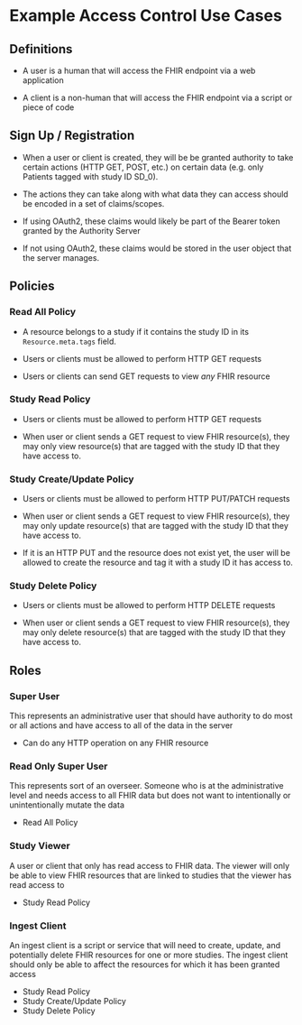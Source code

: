# Example Access Control Use Cases

## Definitions

- A user is a human that will access the FHIR endpoint via a web application

- A client is a non-human that will access the FHIR endpoint via a script or 
piece of code


## Sign Up / Registration

- When a user or client is created, they will be be granted authority to take 
certain actions (HTTP GET, POST, etc.) on certain data 
(e.g. only Patients tagged with study ID SD_0).

- The actions they can take along with what data they can access should be 
encoded in a set of claims/scopes. 

- If using OAuth2, these claims would likely be part of the Bearer token 
granted by the Authority Server

- If not using OAuth2, these claims would be stored in the user object that 
the server manages.

## Policies

### Read All Policy
- A resource belongs to a study if it contains the study ID in its
`Resource.meta.tags` field.

- Users or clients must be allowed to perform HTTP GET requests

- Users or clients can send GET requests to view *any* FHIR resource 

### Study Read Policy
- Users or clients must be allowed to perform HTTP GET requests

- When user or client sends a GET request to view FHIR resource(s), they may only view
resource(s) that are tagged with the study ID that they have access to. 

### Study Create/Update Policy
- Users or clients must be allowed to perform HTTP PUT/PATCH requests

- When user or client sends a GET request to view FHIR resource(s), they may only update
resource(s) that are tagged with the study ID that they have access to. 

- If it is an HTTP PUT and the resource does not exist yet, the user will be 
allowed to create the resource and tag it with a study ID it has access to. 

### Study Delete Policy
- Users or clients must be allowed to perform HTTP DELETE requests

- When user or client sends a GET request to view FHIR resource(s), they may only delete
resource(s) that are tagged with the study ID that they have access to. 

## Roles

### Super User
This represents an administrative user that should have authority to do most 
or all actions and have access to all of the data in the server

- Can do any HTTP operation on any FHIR resource 

### Read Only Super User
This represents sort of an overseer. Someone who is at the administrative level
and needs access to all FHIR data but does not want to intentionally or 
unintentionally mutate the data

- Read All Policy

### Study Viewer 
A user or client that only has read access to FHIR data. The viewer will only
be able to view FHIR resources that are linked to studies that the viewer 
has read access to

- Study Read Policy

### Ingest Client
An ingest client is a script or service that will need to create, update, and
potentially delete FHIR resources for one or more studies. The ingest client
should only be able to affect the resources for which it has been granted 
access

- Study Read Policy
- Study Create/Update Policy
- Study Delete Policy
